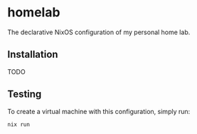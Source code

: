 # homelab
The declarative NixOS configuration of my personal home lab.

## Installation
TODO

## Testing
To create a virtual machine with this configuration, simply run:

```sh 
nix run
```
